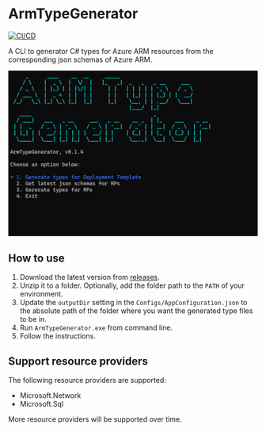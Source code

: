 # ArmTypeGenerator

[![CI/CD](https://github.com/chunliu/ArmTypeGenerator/actions/workflows/release.yml/badge.svg)](https://github.com/chunliu/ArmTypeGenerator/actions/workflows/release.yml)

A CLI to generator C# types for Azure ARM resources from the corresponding json schemas of Azure ARM.

![ArmTypeGenerator screenshot](ArmTypeGenerator.jpg)

## How to use

1. Download the latest version from [releases](https://github.com/chunliu/ArmTypeGenerator/releases).
1. Unzip it to a folder. Optionally, add the folder path to the `PATH` of your environment.
1. Update the `outputDir` setting in the `Configs/AppConfiguration.json` to the absolute path of the folder where you want the generated type files to be in.
1. Run `ArmTypeGenerator.exe` from command line.
1. Follow the instructions.

## Support resource providers

The following resource providers are supported:

- Microsoft.Network
- Microsoft.Sql

More resource providers will be supported over time.
